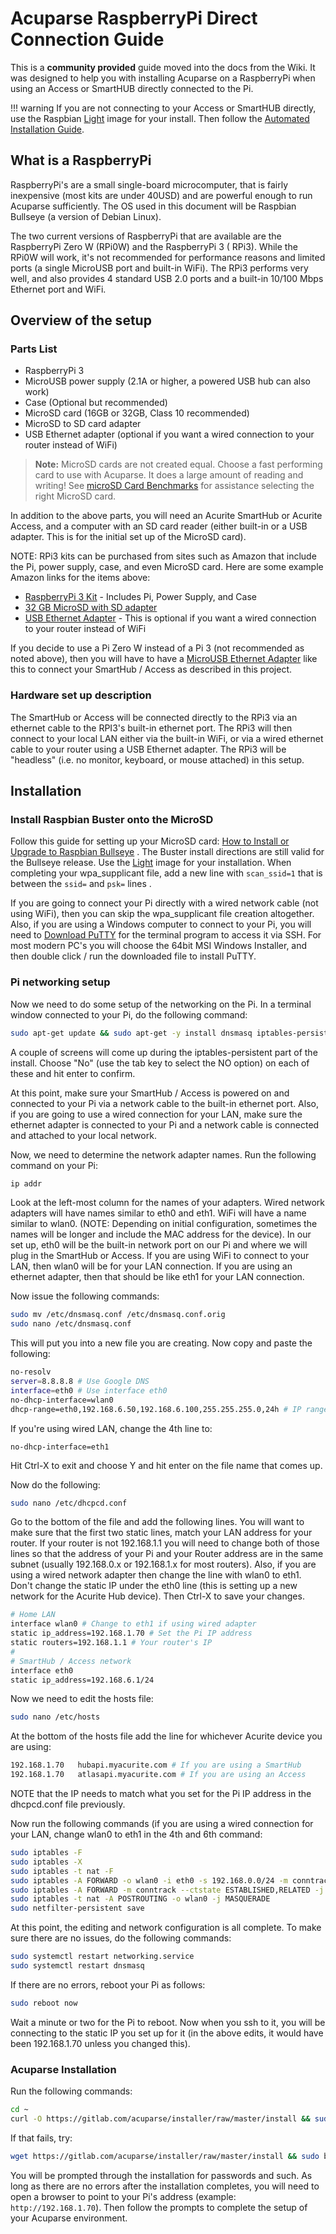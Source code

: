 # Acuparse RaspberryPi Direct Connection Guide

This is a **community provided** guide moved into the docs from the Wiki. It was designed to help you with installing
Acuparse on a RaspberryPi when using an Access or SmartHUB directly connected to the Pi.

!!! warning If you are not connecting to your Access or SmartHUB directly, use the
Raspbian [Light](https://downloads.raspberrypi.org/raspbian_lite_latest)
image for your install. Then follow
the [Automated Installation Guide](https://docs.acuparse.com/INSTALL/#bare-metal-or-virtual).

## What is a RaspberryPi

RaspberryPi's are a small single-board microcomputer, that is fairly inexpensive (most kits are under 40USD) and are
powerful enough to run Acuparse sufficiently. The OS used in this document will be Raspbian Bullseye (a version of Debian
Linux).

The two current versions of RaspberryPi that are available are the RaspberryPi Zero W (RPi0W) and the RaspberryPi 3 (
RPi3). While the RPi0W will work, it's not recommended for performance reasons and limited ports (a single MicroUSB port
and built-in WiFi). The RPi3 performs very well, and also provides 4 standard USB 2.0 ports and a built-in 10/100 Mbps
Ethernet port and WiFi.

## Overview of the setup

### Parts List

- RaspberryPi 3
- MicroUSB power supply (2.1A or higher, a powered USB hub can also work)
- Case (Optional but recommended)
- MicroSD card (16GB or 32GB, Class 10 recommended)
- MicroSD to SD card adapter
- USB Ethernet adapter (optional if you want a wired connection to your router instead of WiFi)

> **Note:** MicroSD cards are not created equal. Choose a fast performing card to use with Acuparse.
> It does a large amount of reading and writing!
> See [microSD Card Benchmarks](http://www.pidramble.com/wiki/benchmarks/microsd-cards) for assistance selecting the
> right MicroSD card.

In addition to the above parts, you will need an Acurite SmartHub or Acurite Access, and a computer with an SD card
reader (either built-in or a USB adapter. This is for the initial set up of the MicroSD card).

NOTE: RPi3 kits can be purchased from sites such as Amazon that include the Pi, power supply, case, and even MicroSD
card. Here are some example Amazon links for the items above:

- [RaspberryPi 3 Kit](http://a.co/hE9ceb2) - Includes Pi, Power Supply, and Case
- [32 GB MicroSD with SD adapter](http://a.co/aHlZaCZ)
- [USB Ethernet Adapter](http://a.co/7SyO97Z) - This is optional if you want a wired connection to your router instead
  of WiFi

If you decide to use a Pi Zero W instead of a Pi 3 (not recommended as noted above), then you will have to have
a [MicroUSB Ethernet Adapter](http://a.co/41NxQsi) like this to connect your SmartHub / Access as described in this
project.

### Hardware set up description

The SmartHub or Access will be connected directly to the RPi3 via an ethernet cable to the RPI3's built-in ethernet
port. The RPi3 will then connect to your local LAN either via the built-in WiFi, or via a wired ethernet cable to your
router using a USB Ethernet adapter. The RPi3 will be "headless" (i.e. no monitor, keyboard, or mouse attached) in this
setup.

## Installation

### Install Raspbian Buster onto the MicroSD

Follow this guide for setting up your MicroSD
card: [How to Install or Upgrade to Raspbian Bullseye](https://howchoo.com/pi/raspbian-buster-install-or-upgrade)
. The Buster install directions are still valid for the Bullseye release. Use the [Light](https://downloads.raspberrypi.org/raspbian_lite_latest)
image for your installation. When completing your wpa_supplicant file, add a new line with `scan_ssid=1` that is between the `ssid=` and `psk=` lines
.

If you are going to connect your Pi directly with a wired network cable (not using WiFi), then you can skip the wpa_supplicant file creation
altogether. Also, if you are using a Windows computer to connect to your Pi, you will need
to [Download PuTTY](https://www.chiark.greenend.org.uk/~sgtatham/putty/latest.html) for the terminal program to access
it via SSH. For most modern PC's you will choose the 64bit MSI Windows Installer, and then double click / run the
downloaded file to install PuTTY.

### Pi networking setup

Now we need to do some setup of the networking on the Pi. In a terminal window connected to your Pi, do the following
command:

```bash
sudo apt-get update && sudo apt-get -y install dnsmasq iptables-persistent
```

A couple of screens will come up during the iptables-persistent part of the install. Choose "No" (use the tab key to
select the NO option) on each of these and hit enter to confirm.

At this point, make sure your SmartHub / Access is powered on and connected to your Pi via a network cable to the
built-in ethernet port. Also, if you are going to use a wired connection for your LAN, make sure the ethernet adapter is
connected to your Pi and a network cable is connected and attached to your local network.

Now, we need to determine the network adapter names. Run the following command on your Pi:

```bash
ip addr
```

Look at the left-most column for the names of your adapters. Wired network adapters will have names similar to eth0 and
eth1. WiFi will have a name similar to wlan0. (NOTE: Depending on initial configuration, sometimes the names will be
longer and include the MAC address for the device). In our set up, eth0 will be the built-in network port on our Pi and
where we will plug in the SmartHub or Access. If you are using WiFi to connect to your LAN, then wlan0 will be for your
LAN connection. If you are using an ethernet adapter, then that should be like eth1 for your LAN connection.

Now issue the following commands:

```bash
sudo mv /etc/dnsmasq.conf /etc/dnsmasq.conf.orig  
sudo nano /etc/dnsmasq.conf
```

This will put you into a new file you are creating. Now copy and paste the following:

```bash
no-resolv
server=8.8.8.8 # Use Google DNS
interface=eth0 # Use interface eth0  
no-dhcp-interface=wlan0
dhcp-range=eth0,192.168.6.50,192.168.6.100,255.255.255.0,24h # IP range and lease time
```

If you're using wired LAN, change the 4th line to:

`no-dhcp-interface=eth1`

Hit Ctrl-X to exit and choose Y and hit enter on the file name that comes up.

Now do the following:

```bash
sudo nano /etc/dhcpcd.conf
```

Go to the bottom of the file and add the following lines. You will want to make sure that the first two static lines,
match your LAN address for your router. If your router is not 192.168.1.1 you will need to change both of those lines so
that the address of your Pi and your Router address are in the same subnet (usually 192.168.0.x or 192.168.1.x for most
routers). Also, if you are using a wired network adapter then change the line with wlan0 to eth1. Don't change the
static IP under the eth0 line (this is setting up a new network for the Acurite Hub device). Then Ctrl-X to save your
changes.

```bash
# Home LAN  
interface wlan0 # Change to eth1 if using wired adapter  
static ip_address=192.168.1.70 # Set the Pi IP address  
static routers=192.168.1.1 # Your router's IP
#
# SmartHub / Access network  
interface eth0
static ip_address=192.168.6.1/24
```

Now we need to edit the hosts file:

```bash
sudo nano /etc/hosts
```

At the bottom of the hosts file add the line for whichever Acurite device you are using:

```bash
192.168.1.70   hubapi.myacurite.com # If you are using a SmartHub  
192.168.1.70   atlasapi.myacurite.com # If you are using an Access
```

NOTE that the IP needs to match what you set for the Pi IP address in the dhcpcd.conf file previously.

Now run the following commands (if you are using a wired connection for your LAN, change wlan0 to eth1 in the 4th and
6th command:

```bash
sudo iptables -F  
sudo iptables -X  
sudo iptables -t nat -F  
sudo iptables -A FORWARD -o wlan0 -i eth0 -s 192.168.0.0/24 -m conntrack --ctstate NEW -j ACCEPT  
sudo iptables -A FORWARD -m conntrack --ctstate ESTABLISHED,RELATED -j ACCEPT
sudo iptables -t nat -A POSTROUTING -o wlan0 -j MASQUERADE
sudo netfilter-persistent save
```

At this point, the editing and network configuration is all complete. To make sure there are no issues, do the following
commands:

```bash
sudo systemctl restart networking.service
sudo systemctl restart dnsmasq
```

If there are no errors, reboot your Pi as follows:

```bash
sudo reboot now
```

Wait a minute or two for the Pi to reboot. Now when you ssh to it, you will be connecting to the static IP you set up
for it (in the above edits, it would have been 192.168.1.70 unless you changed this).

### Acuparse Installation

Run the following commands:

```bash
cd ~  
curl -O https://gitlab.com/acuparse/installer/raw/master/install && sudo bash install | tee ~/acuparse.log`  
```

If that fails, try:

```bash
wget https://gitlab.com/acuparse/installer/raw/master/install && sudo bash install | tee ~/acuparse.log`
```

You will be prompted through the installation for passwords and such. As long as there are no errors after the
installation completes, you will need to open a browser to point to your Pi's address (example: `http://192.168.1.70`).
Then follow the prompts to complete the setup of your Acuparse environment.
